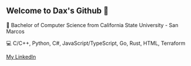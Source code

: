 ## Welcome to Dax's Github 👋

📜 Bachelor of Computer Science from California State University - San Marcos 

💻 C/C++, Python, C#, JavaScript/TypeScript, Go, Rust, HTML, Terraform

[My LinkedIn](https://www.linkedin.com/in/dax-taraleskof-8b5410201/)

<!--
**daxmictar/daxmictar** is a ✨ _special_ ✨ repository because its `README.md` (this file) appears on your GitHub profile.

- 🔭 I’m currently working on ...
- 🌱 I’m currently learning ...
- 👯 I’m looking to collaborate on ...
- 🤔 I’m looking for help with ...
- 💬 Ask me about ...
- 📫 How to reach me: ...
- 😄 Pronouns: ...
- ⚡ Fun fact: ...
-->
